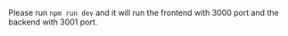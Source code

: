 Please run `npm run dev` and it will run the frontend with 3000 port and the backend with 3001 port.
